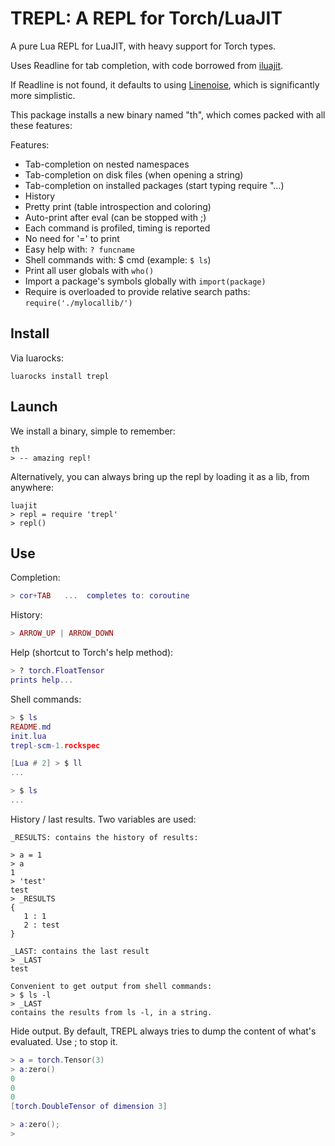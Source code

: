 TREPL: A REPL for Torch/LuaJIT
==============================

A pure Lua REPL for LuaJIT, with heavy support for Torch types. 

Uses Readline for tab completion, with code borrowed from
[iluajit](https://github.com/jdesgats/ILuaJIT).

If Readline is not found, it defaults to using
[Linenoise](https://github.com/hoelzro/lua-linenoise),
which is significantly more simplistic.

This package installs a new binary named "th", which
comes packed with all these features:

Features:

* Tab-completion on nested namespaces
* Tab-completion on disk files (when opening a string)
* Tab-completion on installed packages (start typing require "...)
* History
* Pretty print (table introspection and coloring)
* Auto-print after eval (can be stopped with ;)
* Each command is profiled, timing is reported
* No need for '=' to print
* Easy help with: `? funcname`
* Shell commands with: $ cmd (example: `$ ls`)
* Print all user globals with `who()`
* Import a package's symbols globally with `import(package)`
* Require is overloaded to provide relative search paths: `require('./mylocallib/')`

Install
-------

Via luarocks:

```
luarocks install trepl
```

Launch
------

We install a binary, simple to remember:

```
th
> -- amazing repl!
```

Alternatively, you can always bring up the repl by loading it as a lib,
from anywhere:

```
luajit
> repl = require 'trepl'
> repl()
```

Use
---

Completion:

```lua
> cor+TAB   ...  completes to: coroutine
```

History:

```lua
> ARROW_UP | ARROW_DOWN
```

Help (shortcut to Torch's help method):

```lua
> ? torch.FloatTensor
prints help...
```

Shell commands:

```lua
> $ ls
README.md
init.lua
trepl-scm-1.rockspec

[Lua # 2] > $ ll
...

> $ ls
...
```

History / last results. Two variables are used:

```
_RESULTS: contains the history of results:

> a = 1
> a
1
> 'test'
test
> _RESULTS
{
   1 : 1
   2 : test
}

_LAST: contains the last result
> _LAST
test

Convenient to get output from shell commands:
> $ ls -l
> _LAST
contains the results from ls -l, in a string.
```

Hide output. By default, TREPL always tries to dump
the content of what's evaluated. Use ; to stop it.

```lua
> a = torch.Tensor(3)
> a:zero()
0
0
0
[torch.DoubleTensor of dimension 3]

> a:zero();
> 
```

